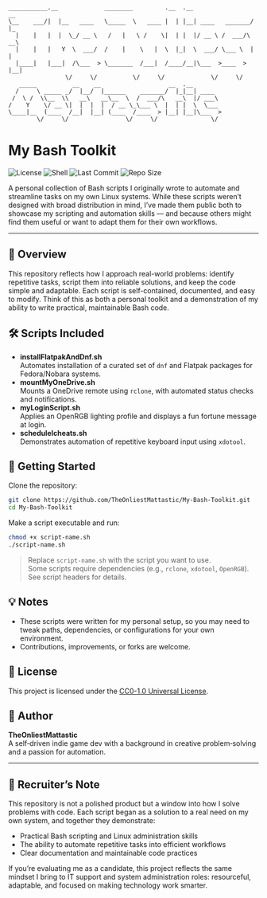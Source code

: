 ```
___________.__             ________         .__  .__                 __   
\__    ___/|  |__   ____   \_____  \   ____ |  | |__| ____   _______/  |_ 
  |    |   |  |  \_/ __ \   /   |   \ /    \|  | |  |/ __ \ /  ___/\   __\
  |    |   |   Y  \  ___/  /    |    \   |  \  |_|  \  ___/ \___ \  |  |  
  |____|   |___|  /\___  > \_______  /___|  /____/__|\___  >____  > |__|  
                \/     \/          \/     \/             \/     \/        
   _____          __    __                   __  .__                      
  /     \ _____ _/  |__/  |______    _______/  |_|__| ____                
 /  \ /  \\__  \\   __\   __\__  \  /  ___/\   __\  |/ ___\               
/    Y    \/ __ \|  |  |  |  / __ \_\___ \  |  | |  \  \___               
\____|__  (____  /__|  |__| (____  /____  > |__| |__|\___  >              
        \/     \/                \/     \/               \/               
```

# My Bash Toolkit

![License](https://img.shields.io/badge/License-CC0--1.0-bd93f9?style=for-the-badge&logo=creative-commons&logoColor=282a36)
![Shell](https://img.shields.io/badge/Shell-Bash-50fa7b?style=for-the-badge&logo=gnu-bash&logoColor=282a36)
![Last Commit](https://img.shields.io/github/last-commit/TheOnliestMattastic/My-Bash-Toolkit?color=ff79c6&style=for-the-badge)
![Repo Size](https://img.shields.io/github/repo-size/TheOnliestMattastic/My-Bash-Toolkit?color=8be9fd&style=for-the-badge)

A personal collection of Bash scripts I originally wrote to automate and streamline tasks on my own Linux systems. While these scripts weren’t designed with broad distribution in mind, I’ve made them public both to showcase my scripting and automation skills — and because others might find them useful or want to adapt them for their own workflows.

---

## 🌟 Overview
This repository reflects how I approach real-world problems: identify repetitive tasks, script them into reliable solutions, and keep the code simple and adaptable. Each script is self-contained, documented, and easy to modify. Think of this as both a personal toolkit and a demonstration of my ability to write practical, maintainable Bash code.

## 🛠️ Scripts Included
- **installFlatpakAndDnf.sh**  
  Automates installation of a curated set of `dnf` and Flatpak packages for Fedora/Nobara systems.
- **mountMyOneDrive.sh**  
  Mounts a OneDrive remote using `rclone`, with automated status checks and notifications.
- **myLoginScript.sh**  
  Applies an OpenRGB lighting profile and displays a fun fortune message at login.
- **scheduleIcheats.sh**  
  Demonstrates automation of repetitive keyboard input using `xdotool`.

## 🚀 Getting Started
Clone the repository:
```sh
git clone https://github.com/TheOnliestMattastic/My-Bash-Toolkit.git
cd My-Bash-Toolkit
```

Make a script executable and run:
```sh
chmod +x script-name.sh
./script-name.sh
```

> Replace `script-name.sh` with the script you want to use.  
> Some scripts require dependencies (e.g., `rclone`, `xdotool`, `OpenRGB`). See script headers for details.

## 💡 Notes
- These scripts were written for my personal setup, so you may need to tweak paths, dependencies, or configurations for your own environment.  
- Contributions, improvements, or forks are welcome.

## 📜 License
This project is licensed under the [CC0-1.0 Universal License](https://creativecommons.org/publicdomain/zero/1.0/).

## 👤 Author
**TheOnliestMattastic**  
A self‑driven indie game dev with a background in creative problem‑solving and a passion for automation.

---

## 📌 Recruiter’s Note
This repository is not a polished product but a window into how I solve problems with code. Each script began as a solution to a real need on my own system, and together they demonstrate:
- Practical Bash scripting and Linux administration skills  
- The ability to automate repetitive tasks into efficient workflows  
- Clear documentation and maintainable code practices  

If you’re evaluating me as a candidate, this project reflects the same mindset I bring to IT support and system administration roles: resourceful, adaptable, and focused on making technology work smarter.